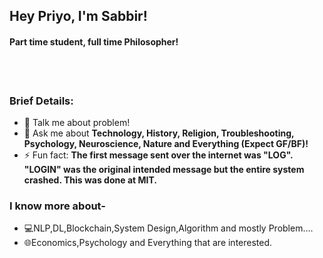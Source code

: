 ### <h2>Hey Priyo, I'm Sabbir!
 #### Part time student, full time Philosopher!</br>
</br>
</br>

 ### Brief Details:</br>
<!--  🔭 I’m currently more into the **Programming**--->
<!-- 🌱 I’m currently learning **Open Source Contribution.**--->
- 🤔 Talk me about problem!
- 💬 Ask me about **Technology, History, Religion, Troubleshooting, Psychology, Neuroscience, Nature and Everything (Expect GF/BF)!**
- ⚡ Fun fact: **The first message sent over the internet was "LOG". "LOGIN" was the original intended message but the entire system crashed. This was done at MIT.**
  
### I know more about-</br>
- 💻NLP,DL,Blockchain,System Design,Algorithm and mostly Problem....
- 🌐Economics,Psychology and Everything that are interested.</br>

